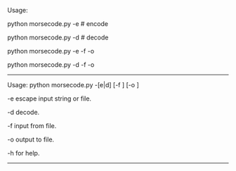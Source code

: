 
Usage:

python morsecode.py -e      # encode

python morsecode.py -d      # decode

python morsecode.py -e -f <infile> -o <outfile>

python morsecode.py -d -f <infile> -o <outfile>

************************************************************

Usage: python morsecode.py -[e|d] [-f <file>] [-o <file>]

-e       escape input string or file.

-d       decode.

-f       input from file.

-o       output to file.

-h       for help.

************************************************************


